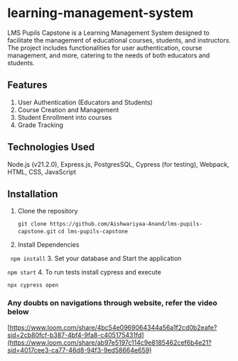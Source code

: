 # learning-management-system
LMS Pupils Capstone is a Learning Management System designed to facilitate the management of educational courses, students, and instructors. The project includes functionalities for user authentication, course management, and more, catering to the needs of both educators and students.

## Features
  1. User Authentication (Educators and Students)
  2. Course Creation and Management
  3. Student Enrollment into courses
  4. Grade Tracking

## Technologies Used
  Node.js (v21.2.0), 
  Express.js, 
  PostgresSQL, 
  Cypress (for testing), 
  Webpack, 
  HTML, CSS, JavaScript

## Installation
1. Clone the repository
   
   ```git clone https://github.com/Aishwariyaa-Anand/lms-pupils-capstone.git```
   ```cd lms-pupils-capstone ```
2. Install Dependencies

  ``` npm install```
3. Set your database and Start the application
  
  ``` npm start ```
4. To run tests install cypress and execute

  ``` npx cypress open ```

### Any doubts on navigations through website, refer the video below
[https://www.loom.com/share/4bc54e0969064344a56a1f2cd0b2eafe?sid=2cb80fcf-b387-4bf4-9fa8-c405175431fd](https://www.loom.com/share/ab97e5197c114c9e8185462cef6b4e21?sid=4017cee3-ca77-46d8-94f3-9ed58664e659)
